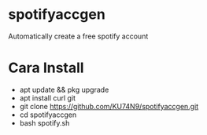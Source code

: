 # spotifyaccgen
Automatically create a free spotify account

# Cara Install 
- apt update && pkg upgrade
- apt install curl git
- git clone https://github.com/KU74N9/spotifyaccgen.git
- cd spotifyaccgen
- bash spotify.sh

